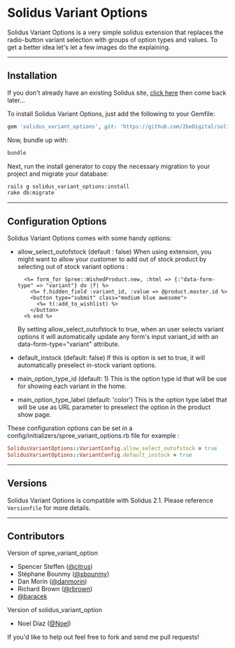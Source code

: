# Solidus Variant Options

Solidus Variant Options is a very simple solidus extension that replaces the radio-button variant selection with groups of option types and values. To get a better idea let's let a few images do the explaining.

------------------------------------------------------------------------------
Installation
------------------------------------------------------------------------------

If you don't already have an existing Solidus site, [click here](https://gist.github.com/946719) then come back later... 

To install Solidus Variant Options, just add the following to your Gemfile:

```ruby
gem 'solidus_variant_options', git: 'https://github.com/2beDigital/solidus_variant_options', branch: "master"
```

Now, bundle up with:

```bash
bundle
```

Next, run the install generator to copy the necessary migration to your project and migrate your database:

```bash
rails g solidus_variant_options:install
rake db:migrate
```

------------------------------------------------------------------------------
Configuration Options
------------------------------------------------------------------------------

Solidus Variant Options comes with some handy options:

- allow_select_outofstock (default : false)
  When using extension, you might want to allow your customer to add out of stock product by selecting out of stock variant options :
  ```erb
    <%= form_for Spree::WishedProduct.new, :html => {:"data-form-type" => "variant"} do |f| %>
      <%= f.hidden_field :variant_id, :value => @product.master.id %>
      <button type="submit" class="medium blue awesome">
        <%= t(:add_to_wishlist) %>
      </button>
    <% end %>
  ```
  By setting allow_select_outofstock to true, when an user selects variant options it will automatically update any form's input variant_id with an data-form-type="variant" attribute.

- default_instock (default: false)
  If this is option is set to true, it will automatically preselect in-stock variant options.

- main_option_type_id (default: 1)
  This is the option type id that will be use for showing each variant in the home.
- main_option_type_label (default: 'color')
  This is the option type label that will be use as URL parameter to preselect the option in the product show page.

These configuration options can be set in a config/initializers/spree_variant_options.rb file for example :
```ruby
SolidusVariantOptions::VariantConfig.allow_select_outofstock = true
SolidusVariantOptions::VariantConfig.default_instock = true
```

------------------------------------------------------------------------------
Versions
------------------------------------------------------------------------------

Solidus Variant Options is compatible with Solidus 2.1. Please reference `Versionfile` for more details.


------------------------------------------------------------------------------
Contributors
------------------------------------------------------------------------------

Version of spree_variant_option

* Spencer Steffen ([@citrus](https://github.com/citrus))
* Stéphane Bounmy ([@sbounmy](https://github.com/sbounmy))
* Dan Morin ([@danmorin](https://github.com/danmorin))
* Richard Brown ([@rbrown](https://github.com/rbrown))
* [@baracek](https://github.com/baracek)

Version of solidus_variant_option

* Noel Díaz ([@Noel](https://github.com/NoelDiazMesa))

If you'd like to help out feel free to fork and send me pull requests!
